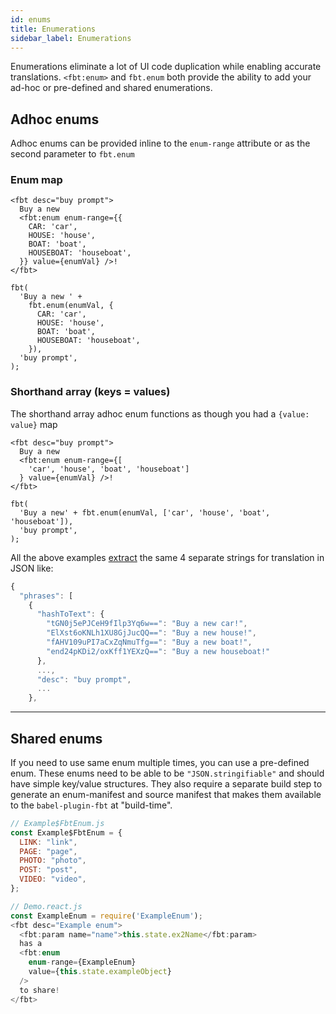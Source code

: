 ```yaml
---
id: enums
title: Enumerations
sidebar_label: Enumerations
---
```


Enumerations eliminate a lot of UI code duplication while enabling accurate translations.  `<fbt:enum>` and `fbt.enum` both provide the ability to add your ad-hoc or pre-defined and shared enumerations.

## Adhoc enums
Adhoc enums can be provided inline to the `enum-range` attribute or as the second parameter to `fbt.enum`
### Enum map
```
<fbt desc="buy prompt">
  Buy a new
  <fbt:enum enum-range={{
    CAR: 'car',
    HOUSE: 'house',
    BOAT: 'boat',
    HOUSEBOAT: 'houseboat',
  }} value={enumVal} />!
</fbt>

fbt(
  'Buy a new ' +
    fbt.enum(enumVal, {
      CAR: 'car',
      HOUSE: 'house',
      BOAT: 'boat',
      HOUSEBOAT: 'houseboat',
    }),
  'buy prompt',
);
```

### Shorthand array (keys = values)
The shorthand array adhoc enum functions as though you had a `{value: value}` map
```
<fbt desc="buy prompt">
  Buy a new
  <fbt:enum enum-range={[
    'car', 'house', 'boat', 'houseboat']
  } value={enumVal} />!
</fbt>

fbt(
  'Buy a new' + fbt.enum(enumVal, ['car', 'house', 'boat', 'houseboat']),
  'buy prompt',
);
```

All the above examples [extract](collection.md) the same 4 separate strings for translation in JSON like:

```js
{
  "phrases": [
    {
      "hashToText": {
        "tGN0j5ePJCeH9fIlp3Yq6w==": "Buy a new car!",
        "ElXst6oKNLh1XU8GjJucQQ==": "Buy a new house!",
        "fAHV109uPI7aCxZqNmuTfg==": "Buy a new boat!",
        "end24pKDi2/oxKff1YEXzQ==": "Buy a new houseboat!"
      },
      ...,
      "desc": "buy prompt",
      ...
    },
```
--------------------------------------------------------------------------------

## Shared enums

If you need to use same enum multiple times, you can use a pre-defined
enum. These enums need to be able to be `"JSON.stringifiable"` and
should have simple key/value structures. They also require a separate
build step to generate an enum-manifest and source manifest that makes
them available to the `babel-plugin-fbt` at "build-time".

```js
// Example$FbtEnum.js
const Example$FbtEnum = {
  LINK: "link",
  PAGE: "page",
  PHOTO: "photo",
  POST: "post",
  VIDEO: "video",
};

// Demo.react.js
const ExampleEnum = require('ExampleEnum');
<fbt desc="Example enum">
  <fbt:param name="name">this.state.ex2Name</fbt:param>
  has a
  <fbt:enum
    enum-range={ExampleEnum}
    value={this.state.exampleObject}
  />
  to share!
</fbt>
```
